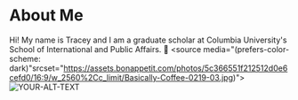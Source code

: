 # About Me
Hi! My name is Tracey and I am a graduate scholar at Columbia University's School of International and Public Affairs. 👋
<picture>
 <source media="(prefers-color-scheme: dark)"srcset="https://assets.bonappetit.com/photos/5c366551f212512d0e6cefd0/16:9/w_2560%2Cc_limit/Basically-Coffee-0219-03.jpg)">
 <source media="(prefers-color-scheme: light" srcset="https://www.thespruceeats.com/thmb/ZYbtQjvX3CIb_1KlAUNK7l13g08=/6016x4016/filters:fill(auto,1)/rustic-homemade-dark-chocolate-936924800-5af8785c8023b90036231feb.jpg">
 <img alt="YOUR-ALT-TEXT" src="https://www.cuppabean.com/wp-content/uploads/2020/11/coffee-mocha.jpg">
 </picture>


